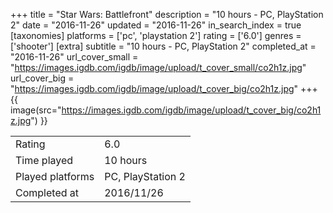 +++
title = "Star Wars: Battlefront"
description = "10 hours - PC, PlayStation 2"
date = "2016-11-26"
updated = "2016-11-26"
in_search_index = true
[taxonomies]
platforms = ['pc', 'playstation 2']
rating = ['6.0']
genres = ['shooter']
[extra]
subtitle = "10 hours - PC, PlayStation 2"
completed_at = "2016-11-26"
url_cover_small = "https://images.igdb.com/igdb/image/upload/t_cover_small/co2h1z.jpg"
url_cover_big = "https://images.igdb.com/igdb/image/upload/t_cover_big/co2h1z.jpg"
+++
{{ image(src="https://images.igdb.com/igdb/image/upload/t_cover_big/co2h1z.jpg") }}

|              |            |
| ------------ | ---------- |
| Rating       | 6.0 |
| Time played  | 10 hours |
| Played platforms    | PC, PlayStation 2 |
| Completed at | 2016/11/26 |


